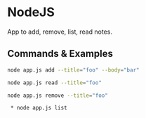 # NodeJS

App to add, remove, list, read notes.


## Commands & Examples
```bash
node app.js add --title="foo" --body="bar"
```
```bash
node app.js read --title="foo" 
```
```bash
node app.js remove --title="foo"
```
```bash
 * node app.js list
```